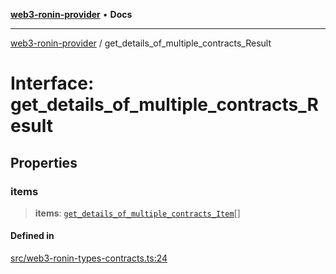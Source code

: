 [**web3-ronin-provider**](../README.md) • **Docs**

***

[web3-ronin-provider](../globals.md) / get\_details\_of\_multiple\_contracts\_Result

# Interface: get\_details\_of\_multiple\_contracts\_Result

## Properties

### items

> **items**: [`get_details_of_multiple_contracts_Item`](get_details_of_multiple_contracts_Item.md)[]

#### Defined in

[src/web3-ronin-types-contracts.ts:24](https://github.com/chuacw/web3-ronin-provider/blob/8f8ec8edfaa82f0741161cc9ab238177f2999ade/src/web3-ronin-types-contracts.ts#L24)
